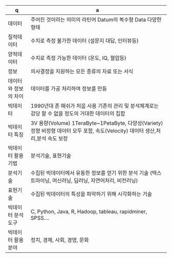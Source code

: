  q  | a
--- | ---
데이터	| 주어진 것이라는 의미의 라틴어 Datum의 복수형 Data 다양한 형태
질적데이터	| 수치로 측정 불가한 데이터 (설문지 대답, 인터뷰등)
양적데이터	| 수치로 측정 가능한 데이터 (온도, IQ, 혈압등)
정보	| 의사결정을 지원하는 모든 종류의 자료 또는 서식
데이터와 정보의 차이	| 데이터를 가공 처리하여 정보를 만듬 
빅데이터	| 1990년대 존 매쉬가 처음 사용 기존의 관리 및 분석체계로는 감당 할 수 없을 정도의 거대한 데이터의 집합
빅데이터 특징	| 3V 용량(Volume) 1TeraByte~1PetaByte, 다양성(Variety) 정형 비정형 데이터 모두 포함, 속도(Velocity) 데이터 생산,처리,분석 속도 보장
빅데이터 활용 기법	| 분석기술, 표현기술
분석기술	| 수집된 빅데이터에서 유동한 정보를 얻기 위한 분석 기술 (텍스트마이닝, 머신러닝, 딥러닝, 자연어처리, 비전러닝)
표현기술	| 수집된 빅데이터의 특성을 파악하기 위해 시각화하는 기술
빅데이터 분석 도구	| C, Python, Java, R, Hadoop, tableau, rapidminer, SPSS....
빅데이터 활용 분야	| 정치, 경제, 사회, 경영, 문화
